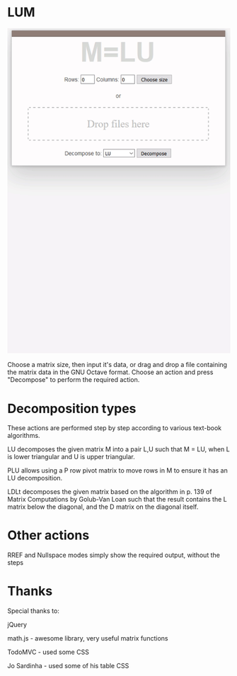 # LUM

![Demonstration video](/demo.gif?raw=true "Demonstration video")

Choose a matrix size, then input it's data, or drag and drop a file containing the matrix data in the GNU Octave format.
Choose an action and press "Decompose" to perform the required action.

# Decomposition types
These actions are performed step by step according to various text-book algorithms.

LU decomposes the given matrix M into a pair L,U such that M = LU, when L is lower triangular and U
is upper triangular.

PLU allows using a P row pivot matrix to move rows in M to ensure it has an LU decomposition.

LDLt decomposes the given matrix based on the algorithm in p. 139 of Matrix Computations by
Golub-Van Loan such that the result contains the L matrix below the diagonal, and the D matrix
on the diagonal itself.

# Other actions
RREF and Nullspace modes simply show the required output, without the steps

# Thanks
Special thanks to:

jQuery

math.js - awesome library, very useful matrix functions

TodoMVC - used some CSS

Jo Sardinha - used some of his table CSS